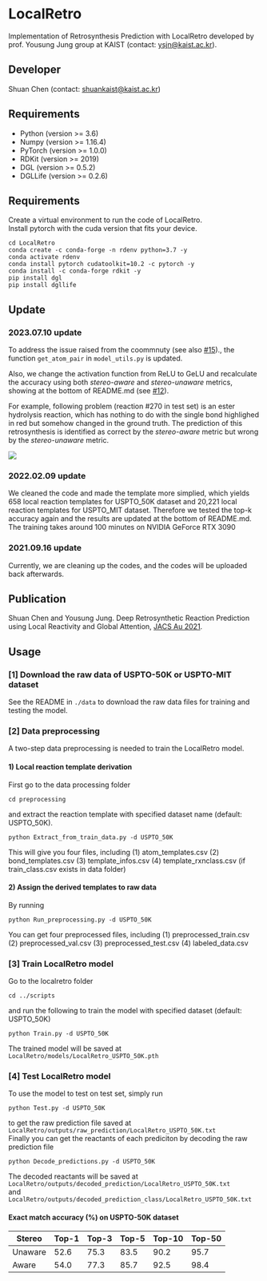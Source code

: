 # LocalRetro
Implementation of Retrosynthesis Prediction with LocalRetro developed by prof. Yousung Jung group at KAIST (contact: ysjn@kaist.ac.kr).

## Developer
Shuan Chen (contact: shuankaist@kaist.ac.kr)<br>

## Requirements
* Python (version >= 3.6) 
* Numpy (version >= 1.16.4) 
* PyTorch (version >= 1.0.0) 
* RDKit (version >= 2019)
* DGL (version >= 0.5.2)
* DGLLife (version >= 0.2.6)

## Requirements
Create a virtual environment to run the code of LocalRetro.<br>
Install pytorch with the cuda version that fits your device.<br>
```
cd LocalRetro
conda create -c conda-forge -n rdenv python=3.7 -y
conda activate rdenv
conda install pytorch cudatoolkit=10.2 -c pytorch -y
conda install -c conda-forge rdkit -y
pip install dgl
pip install dgllife
```

## Update 

### 2023.07.10 update
To address the issue raised from the coommnuty (see also [#15](https://github.com/kaist-amsg/LocalRetro/issues/15))., the function `get_atom_pair` in `model_utils.py` is updated. 

Also, we change the activation function from ReLU to GeLU and recalculate the accuracy using both *stereo-aware* and *stereo-unaware* metrics, showing at the bottom of README.md (see [#12](https://github.com/kaist-amsg/LocalRetro/issues/12)).

For example, following problem (reaction #270 in test set) is an ester hydrolysis reaction, which has nothing to do with the single bond highlighed in red but somehow changed in the ground truth. The prediction of this retrosynthesis is identified as correct by the *stereo-aware* metric but wrong by the *stereo-unaware* metric.

![](https://hackmd.io/_uploads/rJPY99iFh.png)

### 2022.02.09 update
We cleaned the code and made the template more simplied, which yields 658 local reaction templates for USPTO_50K dataset and 20,221 local reaction templates for USPTO_MIT dataset. Therefore we tested the top-k accuracy again and the results are updated at the bottom of README.md.
The training takes around 100 minutes on NVIDIA GeForce RTX 3090

### 2021.09.16 update
Currently, we are cleaning up the codes, and the codes will be uploaded back afterwards.

## Publication
Shuan Chen and Yousung Jung. Deep Retrosynthetic Reaction Prediction using Local Reactivity and Global Attention, [JACS Au 2021](https://pubs.acs.org/doi/10.1021/jacsau.1c00246).



## Usage
### [1] Download the raw data of USPTO-50K or USPTO-MIT dataset
See the README in `./data` to download the raw data files for training and testing the model.

### [2] Data preprocessing
A two-step data preprocessing is needed to train the LocalRetro model.

#### 1) Local reaction template derivation 
First go to the data processing folder
```
cd preprocessing
```
and extract the reaction template with specified dataset name (default: USPTO_50K).
```
python Extract_from_train_data.py -d USPTO_50K
```
This will give you four files, including 
(1) atom_templates.csv
(2) bond_templates.csv
(3) template_infos.csv
(4) template_rxnclass.csv (if train_class.csv exists in data folder)<br>

#### 2) Assign the derived templates to raw data
By running
```
python Run_preprocessing.py -d USPTO_50K
```
You can get four preprocessed files, including 
(1) preprocessed_train.csv
(2) preprocessed_val.csv
(3) preprocessed_test.csv
(4) labeled_data.csv<br>


### [3] Train LocalRetro model
Go to the localretro folder
```
cd ../scripts
```
and run the following to train the model with specified dataset (default: USPTO_50K)
```
python Train.py -d USPTO_50K
```
The trained model will be saved at ` LocalRetro/models/LocalRetro_USPTO_50K.pth`<br>

### [4] Test LocalRetro model
To use the model to test on test set, simply run 
```
python Test.py -d USPTO_50K
```
to get the raw prediction file saved at ` LocalRetro/outputs/raw_prediction/LocalRetro_USPTO_50K.txt`<br>
Finally you can get the reactants of each prediciton by decoding the raw prediction file
```
python Decode_predictions.py -d USPTO_50K
```
The decoded reactants will be saved at 
`LocalRetro/outputs/decoded_prediction/LocalRetro_USPTO_50K.txt`<br>and 
`LocalRetro/outputs/decoded_prediction_class/LocalRetro_USPTO_50K.txt`<br>

#### Exact match accuracy (%) on USPTO-50K dataset 

| Stereo  | Top-1 | Top-3 | Top-5 | Top-10 | Top-50 |
| --------| ---- | ---- | ---- | ---- | ---- |
| Unaware | 52.6 | 75.3 | 83.5 | 90.2 | 95.7 |
|  Aware  | 54.0 | 77.3 | 85.7 | 92.5 | 98.4 |

